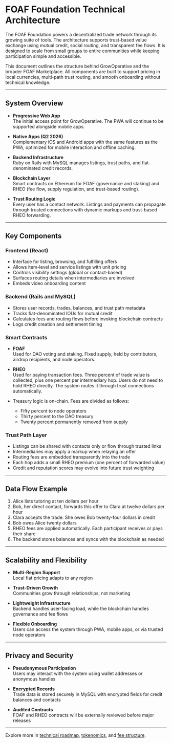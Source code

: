 # FOAF Foundation Technical Architecture

The FOAF Foundation powers a decentralized trade network through its growing suite of tools. The architecture supports trust-based value exchange using mutual credit, social routing, and transparent fee flows. It is designed to scale from small groups to entire communities while keeping participation simple and accessible.

This document outlines the structure behind GrowOperative and the broader FOAF Marketplace. All components are built to support pricing in local currencies, multi-path trust routing, and smooth onboarding without technical knowledge.

---

## System Overview

- **Progressive Web App**  
  The initial access point for GrowOperative. The PWA will continue to be supported alongside mobile apps.

- **Native Apps (Q2 2026)**  
  Complementary iOS and Android apps with the same features as the PWA, optimized for mobile interaction and offline caching.

- **Backend Infrastructure**  
  Ruby on Rails with MySQL manages listings, trust paths, and fiat-denominated credit records.

- **Blockchain Layer**  
  Smart contracts on Ethereum for FOAF (governance and staking) and RHEO (fee flow, supply regulation, and trust-based routing).

- **Trust Routing Logic**  
  Every user has a contact network. Listings and payments can propagate through trusted connections with dynamic markups and trust-based RHEO forwarding.

---

## Key Components

### Frontend (React)

- Interface for listing, browsing, and fulfilling offers  
- Allows item-level and service listings with unit pricing  
- Controls visibility settings (global or contact-based)  
- Surfaces routing details when intermediaries are involved  
- Embeds video onboarding content

### Backend (Rails and MySQL)

- Stores user records, trades, balances, and trust path metadata  
- Tracks fiat-denominated IOUs for mutual credit  
- Calculates fees and routing flows before invoking blockchain contracts  
- Logs credit creation and settlement timing

### Smart Contracts

- **FOAF**  
  Used for DAO voting and staking. Fixed supply, held by contributors, airdrop recipients, and node operators.

- **RHEO**  
  Used for paying transaction fees. Three percent of trade value is collected, plus one percent per intermediary hop. Users do not need to hold RHEO directly. The system routes it through trust connections automatically.

- Treasury logic is on-chain. Fees are divided as follows:  
  - Fifty percent to node operators  
  - Thirty percent to the DAO treasury  
  - Twenty percent permanently removed from supply

### Trust Path Layer

- Listings can be shared with contacts only or flow through trusted links  
- Intermediaries may apply a markup when relaying an offer  
- Routing fees are embedded transparently into the trade  
- Each hop adds a small RHEO premium (one percent of forwarded value)  
- Credit and reputation scores may evolve into future trust weighting

---

## Data Flow Example

1. Alice lists tutoring at ten dollars per hour  
2. Bob, her direct contact, forwards this offer to Clara at twelve dollars per hour  
3. Clara accepts the trade. She owes Bob twenty-four dollars in credit  
4. Bob owes Alice twenty dollars  
5. RHEO fees are applied automatically. Each participant receives or pays their share  
6. The backend stores balances and syncs with the blockchain as needed

---

## Scalability and Flexibility

- **Multi-Region Support**  
  Local fiat pricing adapts to any region

- **Trust-Driven Growth**  
  Communities grow through relationships, not marketing

- **Lightweight Infrastructure**  
  Backend handles user-facing load, while the blockchain handles governance and fee flows

- **Flexible Onboarding**  
  Users can access the system through PWA, mobile apps, or via trusted node operators

---

## Privacy and Security

- **Pseudonymous Participation**  
  Users may interact with the system using wallet addresses or anonymous handles

- **Encrypted Records**  
  Trade data is stored securely in MySQL with encrypted fields for credit balances and contacts

- **Audited Contracts**  
  FOAF and RHEO contracts will be externally reviewed before major releases

---

Explore more in [technical roadmap](./roadmap.md), [tokenomics](../foaf-foundation/tokenomics.md), and [fee structure](../foaf-foundation/fee-structure.md).
